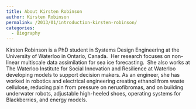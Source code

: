 ```yaml
---
title: About Kirsten Robinson
author: Kirsten Robinson
permalink: /2013/01/introduction-kirsten-robinson/
categories:
  - Biography
---
```

Kirsten Robinson is a PhD student in Systems Design Engineering at the University of Waterloo in Ontario, Canada.  Her research focuses on non-linear multiscale data assimilation for sea ice forecasting.  She also works at The Waterloo Institute for Social Innovation and Resilience at Waterloo developing models to support decision makers. As an engineer, she has worked in robotics and electrical engineering creating ethanol from waste cellulose, reducing pain from pressure on neruofibromas, and on building underwater robots, adjustable high-heeled shoes, operating systems for Blackberries, and energy models.
